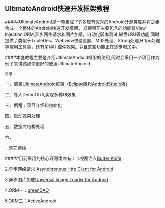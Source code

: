 UltimateAndroid快速开发框架教程
-----
#####UltimateAndroid是一套集成了许多现有优秀的Android开源类库并将之组合成一个整体的Android快速开发框架。
框架目前主要包含的功能有View Injection,ORM,异步网络请求和图片加载，自动化脚本测试,磁盘LRU等功能.同时提供了类似于TripleDes、Webview快速设置、Md5处理、String处理,Https处理等常用工具类，还有多种UI控件效果。并且这些功能正在逐步增加中。

####本套教程主要是介绍UltimateAndroid框架的使用,同时会采用一个项目作为例子来讲述如何更好的使用UltimateAndroid

``目录：``

一、[部署UltimateAndroid框架（Eclipse版和AndroidStudio版)](Chapter1.md)

二、导入DemoOfUi,实现多种UI效果

三、例程：项目介绍和初始化

四、启动效果处理

五、数据库结构处理

六、

...未完待续


#####目前采用的核心开源类库有：
1.视图注入[Butter Knife][1] 

2.异步网络请求 [Asynchronous Http Client for Android][2].

3.异步图片加载[Universal Image Loader for Android][3]

4.ORM一：[greenDAO][4]

5.ORM二：[ActiveAndroid][5]



 [1]: https://github.com/JakeWharton/butterknife
 [2]: https://github.com/loopj/android-async-http
 [3]: https://github.com/nostra13/Android-Universal-Image-Loader
 [4]: https://github.com/greenrobot/greenDAO
 [5]: https://github.com/pardom/ActiveAndroid